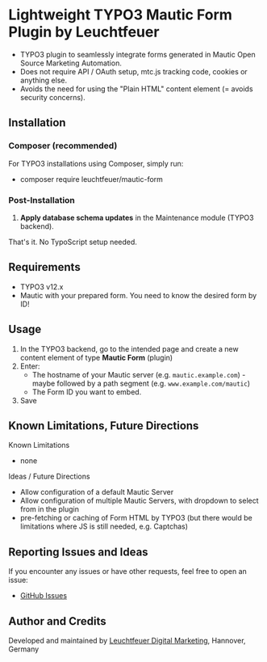 # Lightweight TYPO3 Mautic Form Plugin by Leuchtfeuer

* TYPO3 plugin to seamlessly integrate forms generated in Mautic Open Source Marketing Automation.
* Does not require API / OAuth setup, mtc.js tracking code, cookies or anything else.
* Avoids the need for using the "Plain HTML" content element (= avoids security concerns).



## Installation
### Composer (recommended)
For TYPO3 installations using Composer, simply run:

- composer require leuchtfeuer/mautic-form

### Post-Installation
1. **Apply database schema updates** in the Maintenance module (TYPO3 backend).

That's it. No TypoScript setup needed.

## Requirements
* TYPO3 v12.x
* Mautic with your prepared form. You need to know the desired form by ID!

## Usage
1. In the TYPO3 backend, go to the intended page and create a new content element of type **Mautic Form** (plugin)
2. Enter:
    * The hostname of your Mautic server (e.g. `mautic.example.com`) - maybe followed by a path segment (e.g. `www.example.com/mautic`)
    * The Form ID you want to embed.
3. Save


## Known Limitations, Future Directions
Known Limitations

* none

Ideas / Future Directions

* Allow configuration of a default Mautic Server 
* Allow configuration of multiple Mautic Servers, with dropdown to select from in the plugin
* pre-fetching or caching of Form HTML by TYPO3 (but there would be limitations where JS is still needed, e.g. Captchas)


## Reporting Issues and Ideas
If you encounter any issues or have other requests, feel free to open an issue:

- [GitHub Issues](https://github.com/Leuchtfeuer/typo3-mautic-form/issues)

## Author and Credits
Developed and maintained by [Leuchtfeuer Digital Marketing](https://Leuchtfeuer.com/typo3-cms), Hannover, Germany
